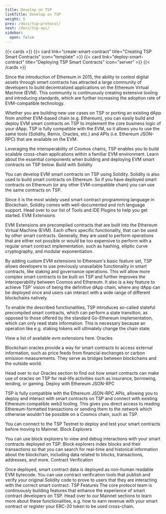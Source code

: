 ```yaml
---
title: Develop on TSP
linkTitle: Develop on TSP
weight: 5
prev: /docs/tsp-protocol/
next: /docs/tsp-api/
sidebar:
  open: false
---
```

<!--more-->

{{< cards >}}
  {{< card link="create-smart-contract" title="Creating TSP Smart Contracts" icon="template" >}}
  {{< card link="deploy-smart-contract" title="Deploying TSP Smart Contracts" icon="server" >}}
{{< /cards >}}

Since the introduction of Ethereum in 2015, the ability to control digital assets through smart contracts has attracted a large community of developers to build decentralized applications on the Ethereum Virtual Machine (EVM). This community is continuously creating extensive tooling and introducing standards, which are further increasing the adoption rate of EVM-compatible technology.

Whether you are building new use cases on TSP or porting an existing dApp from another EVM-based chain (e.g. Ethereum), you can easily build and deploy EVM smart contracts on TSP to implement the core business logic of your dApp. TSP is fully compatible with the EVM, so it allows you to use the same tools (Solidity, Remix, Oracles, etc.) and APIs (i.e. Ethereum JSON-RPC) that are available on the EVM.

Leveraging the interoperability of Cosmos chains, TSP enables you to build scalable cross-chain applications within a familiar EVM environment. Learn about the essential components when building and deploying EVM smart contracts on TSP below.
Build with Solidity

You can develop EVM smart contracts on TSP using Solidity. Solidity is also used to build smart contracts on Ethereum. So if you have deployed smart contracts on Ethereum (or any other EVM-compatible chain) you can use the same contracts on TSP.

Since it is the most widely used smart contract programming language in Blockchain, Solidity comes with well-documented and rich language support. Head over to our list of Tools and IDE Plugins to help you get started.
EVM Extensions

EVM Extensions are precompiled contracts that are built into the Ethereum Virtual Machine (EVM). Each offers specific functionality, that can be used by other smart contracts. Generally, they are used to perform operations that are either not possible or would be too expensive to perform with a regular smart contract implementation, such as hashing, elliptic curve cryptography, and modular exponentiation.

By adding custom EVM extensions to Ethereum's basic feature set, TSP allows developers to use previously unavailable functionality in smart contracts, like staking and governance operations. This will allow more complex smart contracts to be built on TSP and further improves the interoperability between Cosmos and Ethereum. It also is a key feature to achieve TSP' vision of being the definitive dApp chain, where any dApp can be deployed once and users can interact with a wide range of different blockchains natively.

To enable the described functionalities, TSP introduces so-called stateful precompiled smart contracts, which can perform a state transition, as opposed to those offered by the standard Go-Ethereum implementation, which can only read state information. This is necessary because an operation like e.g. staking tokens will ultimately change the chain state.

View a list of available evm extensions here.
Oracles

Blockchain oracles provide a way for smart contracts to access external information, such as price feeds from financial exchanges or carbon emission measurements. They serve as bridges between blockchains and the outside world.

Head over to our Oracles section to find out how smart contracts can make use of oracles on TSP for real-life activities such as insurance, borrowing, lending, or gaming.
Deploy with Ethereum JSON-RPC

TSP is fully compatible with the Ethereum JSON-RPC APIs, allowing you to deploy and interact with smart contracts on TSP and connect with existing Ethereum-compatible web3 tooling. This gives you direct access to reading Ethereum-formatted transactions or sending them to the network which otherwise wouldn't be possible on a Cosmos chain, such as TSP.

You can connect to the TSP Testnet to deploy and test your smart contracts before moving to Mainnet.
Block Explorers

You can use block explorers to view and debug interactions with your smart contracts deployed on TSP. Block explorers index blocks and their transactions so that you can search for real-time and historical information about the blockchain, including data related to blocks, transactions, addresses, and more.
Contract Verification

Once deployed, smart contract data is deployed as non-human readable EVM bytecode. You can use contract verification tools that publish and verify your original Solidity code to prove to users that they are interacting with the correct smart contract.
TSP Features
The core protocol team is continuously building features that enhance the experience of smart contract developers on TSP. Head over to our Mainnet sections to learn more about these functionalities, e.g. how to earn revenue with your smart contract or register your ERC-20 token to be used cross-chain.